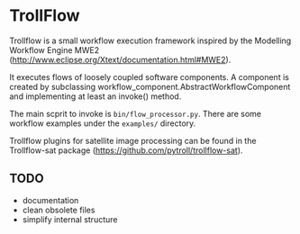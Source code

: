 TrollFlow
=========


Trollflow is a small workflow execution framework inspired by the Modelling Workflow Engine MWE2 (http://www.eclipse.org/Xtext/documentation.html#MWE2).

It executes flows of loosely coupled software components. A component is created by subclassing workflow_component.AbstractWorkflowComponent and implementing at least an invoke() method.

The main scprit to invoke is `bin/flow_processor.py`. There are some workflow examples under the `examples/` directory.

Trollflow plugins for satellite image processing can be found in the Trollflow-sat package (https://github.com/pytroll/trollflow-sat).

TODO
----
  * documentation
  * clean obsolete files
  * simplify internal structure
